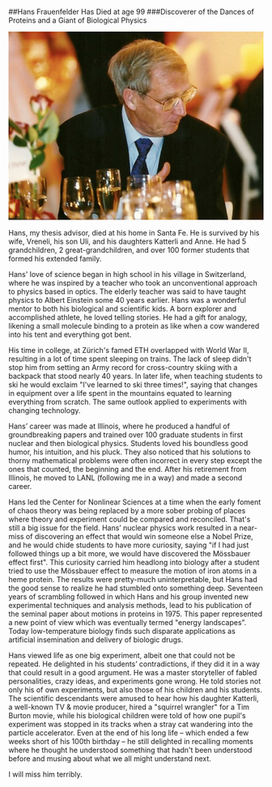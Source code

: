 ##Hans Frauenfelder Has Died at age 99
###Discoverer of the Dances of Proteins and a Giant of Biological Physics

![Hans Frauenfelder at a dining table](Hans_Frauenfelder.png)

Hans, my thesis advisor, died at his home in Santa Fe. He is survived by his wife, Vreneli, his son Uli, and his daughters
Katterli and Anne. He had 5 grandchildren, 2 great-grandchildren, and over 100 former students that formed his extended 
family. 

Hans' love of science began in high school in his village in Switzerland, where he was inspired by a teacher who 
took an unconventional approach to physics based in optics. The elderly teacher was said to have taught physics to 
Albert Einstein some 40 years earlier. Hans was a wonderful mentor to both his biological and scientific kids. A born 
explorer and accomplished athlete, he loved telling stories. He had a gift for analogy, likening a small molecule binding
to a protein as like when a cow wandered into his tent and everything got bent.

His time in college, at Zürich's famed ETH overlapped with World War II, resulting in a lot of time spent sleeping on trains. 
The lack of sleep didn't stop him from setting an Army record for cross-country skiing with a backpack that stood nearly 
40 years. In later life, when teaching students to ski he would exclaim "I've learned to ski three times!", saying that 
changes in equipment over a life spent in the mountains equated to learning everything from scratch. The same outlook applied
to experiments with changing technology.

Hans’ career was made at Illinois, where he produced a handful of groundbreaking papers and trained over 100 graduate students 
in first nuclear and then biological physics. Students loved his boundless good humor, his intuition, and his pluck. They also
noticed that his solutions to thorny mathematical problems were often incorrect in every step except the ones that counted, 
the beginning and the end. After his retirement from Illinois, he moved to LANL (following me in a way) and made a second 
career.

Hans led the Center for Nonlinear Sciences at a time when the early foment of chaos theory was being replaced by a more sober
probing of places where theory and experiment could be compared and reconciled. That's still a big issue for the field. Hans’ 
nuclear physics work resulted in a near-miss of discovering an effect that would win someone else a Nobel Prize, and he would 
chide students to have more curiosity, saying "if I had just followed things up a bit more, we would have discovered the 
Mössbauer effect first". This curiosity carried him headlong into biology after a student tried to use the Mössbauer effect to
measure the motion of iron atoms in a heme protein. The results were pretty-much uninterpretable, but Hans had the good sense to realize he had stumbled onto something deep. Seventeen years of scrambling followed in which Hans and his group invented new experimental techniques and analysis methods, lead to his publication of the seminal paper about motions in proteins in 1975. This paper represented a new point of view which was eventually termed "energy landscapes”. Today low-temperature biology finds such disparate applications as artificial insemination and delivery of biologic drugs.

Hans viewed life as one big experiment, albeit one that could not be repeated. He delighted in his students’ contradictions, 
if they did it in a way that could result in a good argument. He was a master storyteller of fabled personalities, crazy ideas,
and experiments gone wrong. He told stories not only his of own experiments, but also those of his children and his students.
The scientific descendants were amused to hear how his daughter Katterli, a well-known TV & movie producer, hired a 
"squirrel wrangler" for a Tim Burton movie, while his biological children were told of how one pupil's experiment was stopped
in its tracks when a stray cat wandering into the particle accelerator.  Even at the end of his long life – which ended a 
few weeks short of his 100th birthday – he still delighted in recalling moments where he thought he understood something 
that hadn't been understood before and musing about what we all might understand next.

I will miss him terribly.

